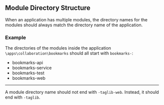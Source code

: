 ## **Module Directory Structure** ##

When an application has multiple modules, the directory names for the modules
should always match the directory name of the application.

### **Example** ###

The directories of the modules inside the application ```
\apps\collaboration\bookmarks``` should all start with
```bookmarks-```:

* bookmarks-api
* bookmarks-service
* bookmarks-test
* bookmarks-web

---

A module directory name should not end with ```-taglib-web```. Instead,
it should end with ```-taglib```.